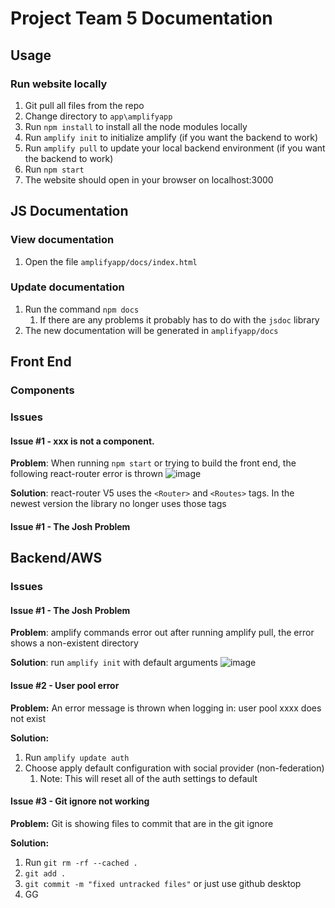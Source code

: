 # Project Team 5 Documentation
## **Usage**
### Run website locally
1. Git pull all files from the repo
2. Change directory to `app\amplifyapp`
3. Run `npm install` to install all the node modules locally
4. Run `amplify init` to initialize amplify (if you want the backend to work)
5. Run `amplify pull` to update your local backend environment (if you want the backend to work)
6. Run `npm start` 
7. The website should open in your browser on localhost:3000

## **JS Documentation**
### View documentation
1. Open the file `amplifyapp/docs/index.html`

### Update documentation
1. Run the command `npm docs`
   1. If there are any problems it probably has to do with the `jsdoc` library
2. The new documentation will be generated in `amplifyapp/docs`

## **Front End**
### Components
### Issues
#### Issue #1 - xxx is not a <Route> component.
**Problem**: When running `npm start` or trying to build the front end, the following react-router error is thrown
![image](https://images-ext-2.discordapp.net/external/SFdkIW5v7oOzAwbxW3FbNRp12jkPZ9ObKKd-jTVa0BI/https/i.imgur.com/4l6IXo6.png?width=1155&height=670)

**Solution**: react-router V5 uses the  `<Router>` and `<Routes>` tags. In the newest version the library no longer uses those tags

#### Issue #1 - The Josh Problem
## **Backend/AWS**
### Issues
#### Issue #1 - The Josh Problem
**Problem**: amplify commands error out after running amplify pull, the error shows a non-existent directory

**Solution**: run `amplify init` with default arguments
![image](https://github.com/COSC-499-W2023/year-long-project-team-5/assets/79242419/44de7542-fe4a-42fe-985f-e2a225f7c54b)

#### Issue #2 - User pool error
**Problem:** An error message is thrown when logging in: user pool xxxx does not exist

**Solution:**
1. Run `amplify update auth`
2. Choose apply default configuration with social provider (non-federation)
    1. Note: This will reset all of the auth settings to default


  
#### Issue #3 - Git ignore not working
**Problem:** Git is showing files to commit that are in the git ignore

**Solution:**
1. Run `git rm -rf --cached .`
2. `git add .`
3. `git commit -m "fixed untracked files"` or just use github desktop
4. GG

